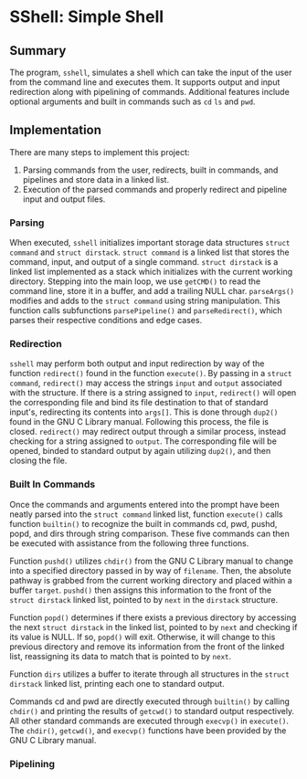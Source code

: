 # SShell: Simple Shell
## Summary
The program, `sshell`, simulates a shell which can take the input of the 
user from the command line and executes them. It supports output and input 
redirection along with pipelining of commands. Additional features include 
optional arguments and built in commands such as `cd` `ls` and `pwd`.

## Implementation
There are many steps to implement this project:

1. Parsing commands from the user, redirects, built in commands, and
   pipelines and store data in a linked list.
2. Execution of the parsed commands and properly redirect and pipeline
   input and output files.

### Parsing
When executed, `sshell` initializes important storage data structures
`struct command` and `struct dirstack`. `struct command` is a linked
list that stores the command, input, and output of a single command.
`struct dirstack` is a linked list implemented as a stack which 
initializes with the current working directory. Stepping into the 
main loop, we use `getCMD()` to read the command line, store it in 
a buffer, and add a trailing NULL char. `parseArgs()` modifies and adds
to the `struct command` using string manipulation. This function calls
subfunctions `parsePipeline()` and `parseRedirect()`, which parses their
respective conditions and edge cases. 

### Redirection
`sshell` may perform both output and input redirection by way of the 
function `redirect()` found in the function `execute()`. By passing in a 
`struct command`, `redirect()` may access the strings `input` and `output`
associated with the structure. If there is a string assigned to `input`,
`redirect()` will open the corresponding file and bind its file
destination to that of standard input's, redirecting its contents into
`args[]`. This is done through `dup2()` found in the GNU C Library
manual. Following this process, the file is closed. `redirect()` may
redirect output through a similar process, instead checking for a string
assigned to `output`. The corresponding file will be opened, binded to
standard output by again utilizing `dup2()`, and then closing the file.

### Built In Commands
Once the commands and arguments entered into the prompt have been neatly 
parsed into the `struct command` linked list, function `execute()` calls 
function `builtin()` to recognize the built in commands cd, pwd, pushd, 
popd, and dirs through string comparison. These five commands can then
be executed with assistance from the following three functions.

Function `pushd()` utilizes `chdir()` from the GNU C Library manual to 
change into a specified directory passed in by way of `filename`. Then,
the absolute pathway is grabbed from the current working directory and
placed within a buffer `target`. `pushd()` then assigns this information
to the front of the `struct dirstack` linked list, pointed to by `next`
in the `dirstack` structure.

Function `popd()` determines if there exists a previous directory by 
accessing the next `struct dirstack` in the linked list, pointed to by 
`next` and checking if its value is NULL. If so, `popd()` will exit. 
Otherwise, it will change to this previous directory and remove its 
information from the front of the linked list, reassigning its data
to match that is pointed to by `next`.

Function `dirs` utilizes a buffer to iterate through all structures in
the `struct dirstack` linked list, printing each one to standard output.

Commands cd and pwd are directly executed through `builtin()` by calling 
`chdir()` and printing the results of `getcwd()` to standard output 
respectively. All other standard commands are executed through `execvp()`
in `execute()`. The `chdir()`, `getcwd()`, and `execvp()` functions have 
been provided by the GNU C Library manual.

### Pipelining

